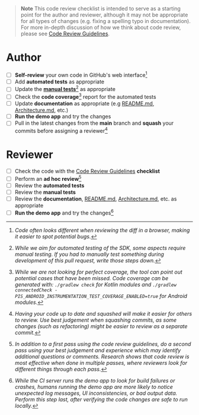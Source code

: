<!-- Write any additional comments here when opening the pull request -->

> **Note**
>This code review checklist is intended to serve as a starting point for the author and reviewer, although it may not be appropriate for all types of changes (e.g. fixing a spelling typo in documentation).  For more in-depth discussion of how we think about code review, please see [Code Review Guidelines](../blob/main/docs/CODE_REVIEW_GUIDELINES.md).

# Author
<!-- NOTE: Do not modify these when initially opening the pull request.  This is a checklist template that you tick off AFTER the pull request is created. -->

- [ ] **Self-review** your own code in GitHub's web interface[^1]
- [ ] Add **automated tests** as appropriate
- [ ] Update the [**manual tests**](../blob/main/docs/testing/manual_testing)[^2] as appropriate
- [ ] Check the **code coverage**[^3] report for the automated tests
- [ ] Update **documentation** as appropriate (e.g [README.md](../blob/main/README.md), [Architecture.md](../blob/main/docs/Architecture.md), etc.)
- [ ] **Run the demo app** and try the changes
- [ ] Pull in the latest changes from the **main** branch and **squash** your commits before assigning a reviewer[^4]

# Reviewer

- [ ] Check the code with the [Code Review Guidelines](../blob/main/docs/CODE_REVIEW_GUIDELINES.md) **checklist**
- [ ] Perform an **ad hoc review**[^5]
- [ ] Review the **automated tests**
- [ ] Review the **manual tests**
- [ ] Review the **documentation**, [README.md](../blob/main/README.md), [Architecture.md](/blob/main/docs/Architecture.md), etc. as appropriate
- [ ] **Run the demo app** and try the changes[^6]

[^1]: _Code often looks different when reviewing the diff in a browser, making it easier to spot potential bugs._
[^2]: _While we aim for automated testing of the SDK, some aspects require manual testing. If you had to manually test 
something during development of this pull request, write those steps down._
[^3]: _While we are not looking for perfect coverage, the tool can point out potential cases that have been missed. Code coverage can be generated with: `./gradlew check` for Kotlin modules and `./gradlew connectedCheck -PIS_ANDROID_INSTRUMENTATION_TEST_COVERAGE_ENABLED=true` for Android modules._
[^4]: _Having your code up to date and squashed will make it easier for others to review. Use best judgement when squashing commits, as some changes (such as refactoring) might be easier to review as a separate commit._
[^5]: _In addition to a first pass using the code review guidelines, do a second pass using your best judgement and experience which may identify additional questions or comments. Research shows that code review is most effective when done in multiple passes, where reviewers look for different things through each pass._
[^6]: _While the CI server runs the demo app to look for build failures or crashes, humans running the demo app are 
more likely to notice unexpected log messages, UI inconsistencies, or bad output data. Perform this step last, after verifying the code changes are safe to run locally._